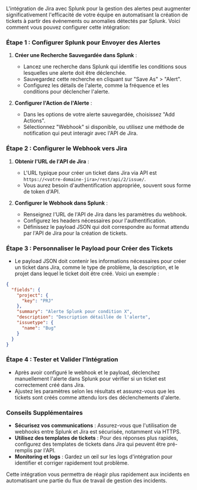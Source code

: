 L'intégration de Jira avec Splunk pour la gestion des alertes peut augmenter significativement l'efficacité de votre équipe en automatisant la création de tickets à partir des événements ou anomalies détectés par Splunk. Voici comment vous pouvez configurer cette intégration:

### Étape 1 : Configurer Splunk pour Envoyer des Alertes

1. **Créer une Recherche Sauvegardée dans Splunk** :
   - Lancez une recherche dans Splunk qui identifie les conditions sous lesquelles une alerte doit être déclenchée.
   - Sauvegardez cette recherche en cliquant sur "Save As" > "Alert".
   - Configurez les détails de l'alerte, comme la fréquence et les conditions pour déclencher l'alerte.

2. **Configurer l'Action de l'Alerte** :
   - Dans les options de votre alerte sauvegardée, choisissez "Add Actions".
   - Sélectionnez "Webhook" si disponible, ou utilisez une méthode de notification qui peut interagir avec l'API de Jira.

### Étape 2 : Configurer le Webhook vers Jira

1. **Obtenir l'URL de l'API de Jira** :
   - L'URL typique pour créer un ticket dans Jira via API est `https://<votre-domaine-jira>/rest/api/2/issue/`.
   - Vous aurez besoin d'authentification appropriée, souvent sous forme de token d'API.

2. **Configurer le Webhook dans Splunk** :
   - Renseignez l'URL de l'API de Jira dans les paramètres du webhook.
   - Configurez les headers nécessaires pour l'authentification.
   - Définissez le payload JSON qui doit correspondre au format attendu par l'API de Jira pour la création de tickets.

### Étape 3 : Personnaliser le Payload pour Créer des Tickets

- Le payload JSON doit contenir les informations nécessaires pour créer un ticket dans Jira, comme le type de problème, la description, et le projet dans lequel le ticket doit être créé. Voici un exemple :

```json
{
  "fields": {
    "project": {
      "key": "PRJ"
    },
    "summary": "Alerte Splunk pour condition X",
    "description": "Description détaillée de l'alerte",
    "issuetype": {
      "name": "Bug"
    }
  }
}
```

### Étape 4 : Tester et Valider l'Intégration

- Après avoir configuré le webhook et le payload, déclenchez manuellement l'alerte dans Splunk pour vérifier si un ticket est correctement créé dans Jira.
- Ajustez les paramètres selon les résultats et assurez-vous que les tickets sont créés comme attendu lors des déclenchements d'alerte.

### Conseils Supplémentaires

- **Sécurisez vos communications** : Assurez-vous que l'utilisation de webhooks entre Splunk et Jira est sécurisée, notamment via HTTPS.
- **Utilisez des templates de tickets** : Pour des réponses plus rapides, configurez des templates de tickets dans Jira qui peuvent être pré-remplis par l'API.
- **Monitoring et logs** : Gardez un œil sur les logs d'intégration pour identifier et corriger rapidement tout problème.

Cette intégration vous permettra de réagir plus rapidement aux incidents en automatisant une partie du flux de travail de gestion des incidents.